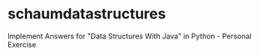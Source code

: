 schaumdatastructures
====================

Implement Answers for "Data Structures With Java" in Python - Personal Exercise
